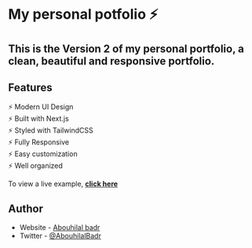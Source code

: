 # My personal potfolio ⚡️

## This is the Version 2 of my personal portfolio, a clean, beautiful and responsive portfolio.

## Features

⚡️ Modern UI Design\
⚡️ Built with Next.js\
⚡️ Styled with TailwindCSS\
⚡️ Fully Responsive\
⚡️ Easy customization\
⚡️ Well organized

To view a live example, **[click here](https://badrabouhilal.com/)**

## Author

- Website - [Abouhilal badr](https://www.badrabouhilal.com)
- Twitter - [@AbouhilalBadr](https://www.twitter.com/AbouhilalBadr)